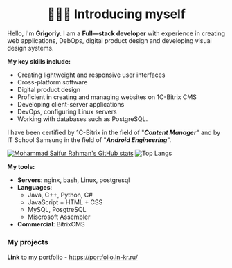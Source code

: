 <h1 align="center">🙋🏻‍♀️ Introducing myself</h1>

Hello, I'm **Grigoriy**. I am a **Full—stack developer** with experience in creating web applications, DebOps, digital product design and developing visual design systems.

**My key skills include:**
- Creating lightweight and responsive user interfaces
- Cross-platform software
- Digital product design
- Proficient in creating and managing websites on 1C-Bitrix CMS
- Developing client-server applications
- DevOps, configuring Linux servers
- Working with databases such as PostgreSQL.

I have been certified by 1C-Bitrix in the field of "**_Content Manager_**" and by IT School Samsung in the field of "**_Android Engineering_**".
<br>

[![Mohammad Saifur Rahman's GitHub stats](https://github-readme-stats.vercel.app/api/top-langs?username=domster704&hide=tcl&theme=dark&show_icons=true)](https://github.com/domster704)
![Top Langs](https://github-readme-stats.vercel.app/api?username=domster704&theme=dark&show_icons=true)

**My tools:**
- **Servers**: nginx, bash, Linux, postgresql
- **Languages**:
  - Java, C++, Python, C#
  - JavaScript + HTML + CSS
  - MySQL, PosgtreSQL
  - Miscrosoft Assembler
- **Commercial**: BitrixCMS

### My projects
**Link** to my portfolio - https://portfolio.ln-kr.ru/

